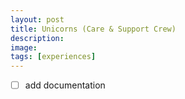 ```yaml
---
layout: post
title: Unicorns (Care & Support Crew)
description: 
image:
tags: [experiences]
---
```


- [ ] add documentation